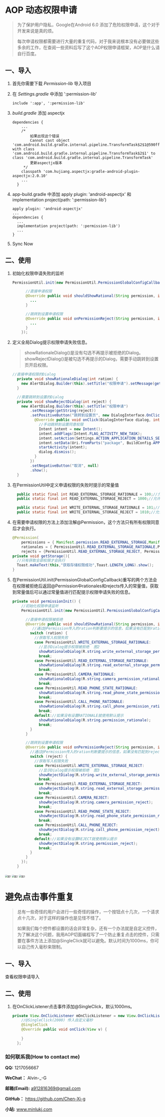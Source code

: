 # AOP 动态权限申请

> 为了保护用户隐私，Google在Android 6.0 添加了危险权限申请，这个对于开发来说是真的烦。
>
> 每次申请权限都需要进行大量的重复代码，对于我来说根本没有必要做这些多余的工作，在查阅一些资料后写了这个AOP权限申请框架，AOP是什么请自行百度。

## 一、导入

1. 首先你需要下载 *Permission-lib* 导入项目

2. 在 *Settings.gradle* 中添加 ':permission-lib'

   ```
   include ':app', ':permission-lib'
   ```

3. *build.gradle* 添加 aspectjx

   ```
   dependencies {
       ...
       /*
           如果出现这个错误
           Cannot cast object 'com.android.build.gradle.internal.pipeline.TransformTask$2$1@590ffd3a' with class 'com.android.build.gradle.internal.pipeline.TransformTask$2$1' to class 'com.android.build.gradle.internal.pipeline.TransformTask'
           更新aspectjx版本
        */
       classpath 'com.hujiang.aspectjx:gradle-android-plugin-aspectjx:2.0.10'
       ...
     }
   ```

4. app-build.gradle 中添加 apply plugin: 'android-aspectjx' 和 implementation project(path: ':permission-lib')

   ```
   apply plugin: 'android-aspectjx'
   ...
   dependencies {
     ...
     implementation project(path: ':permission-lib')
     ...
   }
   ```

5. Sync Now

## 二、使用

1. 初始化权限申请失败的监听

   ```java
   PermissionUtil.init(new PermissionUtil.PermissionGlobalConfigCallback() {
   
         //直接申请权限
         @Override public void shouldShowRational(String permission, int ration) {
           ...
         }
   
         //跳转到设置申请权限
         @Override public void onPermissionReject(String permission, int reject) {
           ...
         }
       });
   ```

2. 定义全局Dialog提示权限申请失败信息。

   > showRationaleDialog()是没有勾选不再提示被拒绝的Dialog。
   > showRejectDialog()是被勾选不再提示的Dialog，需要手动跳转到设置页开启权限。

   ```java
   //直接申请权限的Dialog
     private void showRationaleDialog(int ration) {
       new AlertDialog.Builder(this).setTitle("权限申请").setMessage(getString(ration)).setNegativeButton("取消", null).show();
     }
   
     //需要跳转到设置的Dialog
     private void showRejectDialog(int reject) {
       new AlertDialog.Builder(this).setTitle("权限申请")
           .setMessage(getString(reject))
           .setPositiveButton("跳转到设置页", new DialogInterface.OnClickListener() {
             @Override public void onClick(DialogInterface dialog, int which) {
               //手动跳转到设置同意权限
               Intent intent = new Intent();
               intent.addFlags(Intent.FLAG_ACTIVITY_NEW_TASK);
               intent.setAction(Settings.ACTION_APPLICATION_DETAILS_SETTINGS);
               intent.setData(Uri.fromParts("package", BuildConfig.APPLICATION_ID, null));
               startActivity(intent);
               dialog.dismiss();
             }
           })
           .setNegativeButton("取消", null)
           .show();
     }
   ```

3. 在PermissionUtil中定义申请权限的失败时提示的常量值

   ```java
     public static final int READ_EXTERNAL_STORAGE_RATIONALE = 100;//允许应用程序从外部存储读取被拒绝
     public static final int READ_EXTERNAL_STORAGE_REJECT = 1000;//允许应用程序从外部存储读取勾选不再提示被拒绝提
   
     public static final int WRITE_EXTERNAL_STORAGE_RATIONALE = 101;//允许应用程序写入外部存储被拒绝
     public static final int WRITE_EXTERNAL_STORAGE_REJECT = 1010;//允许应用程序写入外部存储勾选不再提示被拒绝提
   ```

   

4. 在需要申请权限的方法上添加注解@Permission，这个方法只有所有权限同意后才会执行。

   ```java
   @Permission(
       permissions = { Manifest.permission.READ_EXTERNAL_STORAGE,Manifest.permission.WRITE_EXTERNAL_STORAGE },
       rationales = { PermissionUtil.READ_EXTERNAL_STORAGE_RATIONALE,PermissionUtil.WRITE_EXTERNAL_STORAGE_RATIONALE },
       rejects = {PermissionUtil.READ_EXTERNAL_STORAGE_REJECT, PermissionUtil.WRITE_EXTERNAL_STORAGE_REJECT })
   private void getStorage(){
     //只有获取全部权限才会执行
     Toast.makeText(this,"获取存储权限成功",Toast.LENGTH_LONG).show();
   }
   ```

   

5. 在PermissionUtil.init(PermissionGlobalConfigCallback)重写的两个方法会在权限被拒绝后返回@Permission中rationales和rejects传入的常量值，获取到常量值后可以通过常量值进行匹配提示权限申请失败的信息。

   ```java
   private void permissionInit() {
       //初始化权限申请监听
       PermissionUtil.init(new PermissionUtil.PermissionGlobalConfigCallback() {
   
         //直接申请权限被拒绝
         @Override public void shouldShowRational(String permission, int ration) {
          	//通过@Permission传入的ration判断要提示的信息，如果没有匹配到ration就使用默认的提示信息。
           switch (ration) {
             //获取写入权限失败      
             case PermissionUtil.WRITE_EXTERNAL_STORAGE_RATIONALE:
               //显示Dialog提示权限被拒绝  图2    
               showRationaleDialog(R.string.write_external_storage_permission_rationale);
               break;
             case PermissionUtil.READ_EXTERNAL_STORAGE_RATIONALE:
               showRationaleDialog(R.string.read_external_storage_permission_rationale);
               break;
             case PermissionUtil.CAMERA_RATIONALE:
               showRationaleDialog(R.string.camera_permission_rationale);
               break;
             case PermissionUtil.READ_PHONE_STATE_RATIONALE:
               showRationaleDialog(R.string.read_phone_state_permission_rationale);
               break;
             case PermissionUtil.CALL_PHONE_RATIONALE:
               showRationaleDialog(R.string.call_phone_permission_rationale);
               break;
             default://如果没有设置RATIONALE就使用默认提示
               showRationaleDialog(R.string.permission_rationale);
               break;
           }
         }
   
         //跳转到设置申请权限
         @Override public void onPermissionReject(String permission, int reject) {
           //通过@Permission传入的ration判断要提示的信息，如果没有匹配到reject就使用默认的提示信息。
           switch (reject) {
             //获取写入权限失败      
             case PermissionUtil.WRITE_EXTERNAL_STORAGE_REJECT:
               //显示Dialog提示权限被拒绝  图3
               showRejectDialog(R.string.write_external_storage_permission_reject);
               break;
             case PermissionUtil.READ_EXTERNAL_STORAGE_REJECT:
               showRejectDialog(R.string.read_external_storage_permission_reject);
               break;
             case PermissionUtil.CAMERA_REJECT:
               showRejectDialog(R.string.camera_permission_reject);
               break;
             case PermissionUtil.READ_PHONE_STATE_REJECT:
               showRejectDialog(R.string.read_phone_state_permission_reject);
               break;
             case PermissionUtil.CALL_PHONE_REJECT:
               showRejectDialog(R.string.call_phone_permission_reject);
               break;
             default://如果没有设置REJECT就使用默认提示
               showRejectDialog(R.string.permission_reject);
               break;
           }
         }
       });
     }
   ```

<img src="http://www.minlukj.com/wp-content/uploads/2020/07/permission-camera.png" alt="图1" style="zoom:50%;" />

<img src="http://www.minlukj.com/wp-content/uploads/2020/07/permission-rationales.png" alt="图2" style="zoom:50%;" />

<img src="http://www.minlukj.com/wp-content/uploads/2020/07/permission-rejects.png" alt="图3" style="zoom:50%;" />

# 避免点击事件重复

> 总有一些奇怪的用户会进行一些奇怪的操作，一个按钮点十几次，一个请求点十几次，对于这样的操作也是见怪不怪了。
>
> 如果我们每个控件都设置的话会非常复杂，还有一个办法就是自定义控件，为了解决这个问题，我用AOP切面编程写了一个防止重复点击的控件，只需要在事件方法上添加@SingleClick就可以避免。默认时间为1000ms，你可以自己传入毫秒来限制。

## 一、导入

查看权限申请导入

## 二、使用

1. 在OnClickListener点击事件添加@SingleClick，默认1000ms。

   ```java
   private View.OnClickListener mOnClickListener = new View.OnClickListener() {
       //@SingleClick(2000) 传入自定义毫秒
       @SingleClick
       @Override public void onClick(View v) {
         
       }
     };
   ```

   

 ### 如何联系我(How to contact me)

 **QQ:** 1217056667

 **WeChat：** Alvin-_-G

 **邮箱(Email):** a912816369@gmail.com

 **GitHub：** https://github.com/Chen-Xi-g

 **小站:** www.minlukj.com

